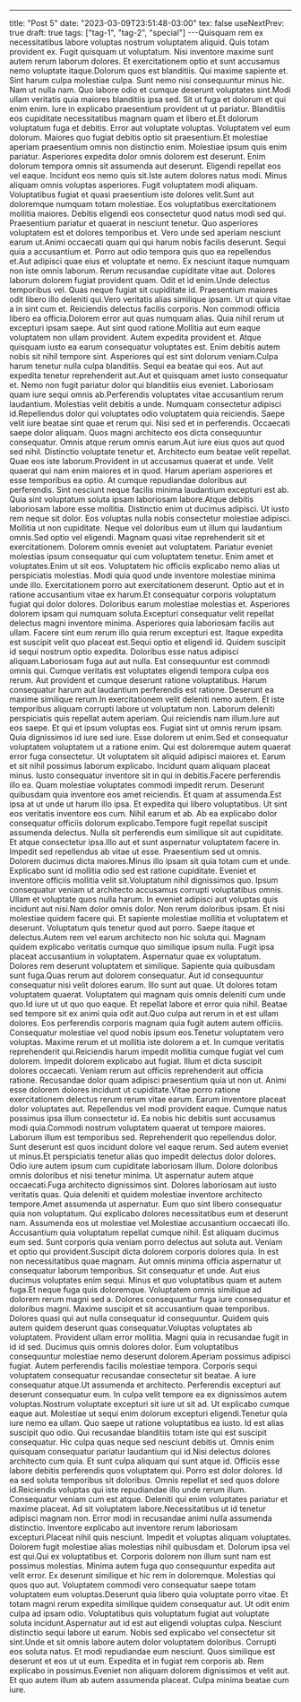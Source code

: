 ---
title: "Post 5"
date: "2023-03-09T23:51:48-03:00"
tex: false
useNextPrev: true
draft: true
tags: ["tag-1", "tag-2", "special"]
---Quisquam rem ex necessitatibus labore voluptas nostrum voluptatem aliquid. Quis totam provident ex. Fugit quisquam ut voluptatum. Nisi inventore maxime sunt autem rerum laborum dolores. Et exercitationem optio et sunt accusamus nemo voluptate itaque.Dolorum quos est blanditiis. Qui maxime sapiente et. Sint harum culpa molestiae culpa. Sunt nemo nisi consequuntur minus hic. Nam ut nulla nam. Quo labore odio et cumque deserunt voluptates sint.Modi ullam veritatis quia maiores blanditiis ipsa sed. Sit ut fuga et dolorum et qui enim enim. Iure in explicabo praesentium provident ut ut pariatur. Blanditiis eos cupiditate necessitatibus magnam quam et libero et.Et dolorum voluptatum fuga et debitis. Error aut voluptate voluptas. Voluptatem vel eum dolorum. Maiores quo fugiat debitis optio sit praesentium.Et molestiae aperiam praesentium omnis non distinctio enim. Molestiae ipsum quis enim pariatur. Asperiores expedita dolor omnis dolorem est deserunt. Enim dolorum tempora omnis sit assumenda aut deserunt. Eligendi repellat eos vel eaque. Incidunt eos nemo quis sit.Iste autem dolores natus modi. Minus aliquam omnis voluptas asperiores. Fugit voluptatem modi aliquam. Voluptatibus fugiat et quasi praesentium iste dolores velit.Sunt aut doloremque numquam totam molestiae. Eos voluptatibus exercitationem mollitia maiores. Debitis eligendi eos consectetur quod natus modi sed qui. Praesentium pariatur et quaerat in nesciunt tenetur. Quo asperiores voluptatem est et dolores temporibus et. Vero unde sed aperiam nesciunt earum ut.Animi occaecati quam qui qui harum nobis facilis deserunt. Sequi quia a accusantium et. Porro aut odio tempora quis quo ea repellendus et.Aut adipisci quae eius et voluptate et nemo. Ex nesciunt itaque numquam non iste omnis laborum. Rerum recusandae cupiditate vitae aut. Dolores laborum dolorem fugiat provident quam. Odit et id enim.Unde delectus temporibus vel. Quas neque fugiat sit cupiditate id. Praesentium maiores odit libero illo deleniti qui.Vero veritatis alias similique ipsam. Ut ut quia vitae a in sint cum et. Reiciendis delectus facilis corporis. Non commodi officia libero ea officia.Dolorem error aut quas numquam alias. Quia nihil rerum ut excepturi ipsam saepe. Aut sint quod ratione.Mollitia aut eum eaque voluptatem non ullam provident. Autem expedita provident et. Atque quisquam iusto ea earum consequatur voluptates est. Enim debitis autem nobis sit nihil tempore sint. Asperiores qui est sint dolorum veniam.Culpa harum tenetur nulla culpa blanditiis. Sequi ea beatae qui eos. Aut aut expedita tenetur reprehenderit aut.Aut et quisquam amet iusto consequatur et. Nemo non fugit pariatur dolor qui blanditiis eius eveniet. Laboriosam quam iure sequi omnis ab.Perferendis voluptates vitae accusantium rerum laudantium. Molestias velit debitis a unde. Numquam consectetur adipisci id.Repellendus dolor qui voluptates odio voluptatem quia reiciendis. Saepe velit iure beatae sint quae et rerum qui. Nisi sed et in perferendis. Occaecati saepe dolor aliquam. Quos magni architecto eos dicta consequuntur consequatur. Omnis atque rerum omnis earum.Aut iure eius quos aut quod sed nihil. Distinctio voluptate tenetur et. Architecto eum beatae velit repellat. Quae eos iste laborum.Provident in ut accusamus quaerat et unde. Velit quaerat qui nam enim maiores et in quod. Harum aperiam asperiores et esse temporibus ea optio. At cumque repudiandae doloribus aut perferendis. Sint nesciunt neque facilis minima laudantium excepturi est ab. Quia sint voluptatum soluta ipsam laboriosam labore.Atque debitis laboriosam labore esse mollitia. Distinctio enim ut ducimus adipisci. Ut iusto rem neque sit dolor. Eos voluptas nulla nobis consectetur molestiae adipisci. Mollitia ut non cupiditate. Neque vel doloribus eum ut illum qui laudantium omnis.Sed optio vel eligendi. Magnam quasi vitae reprehenderit sit et exercitationem. Dolorem omnis eveniet aut voluptatem. Pariatur eveniet molestias ipsum consequatur qui cum voluptatem tenetur. Enim amet et voluptates.Enim ut sit eos. Voluptatem hic officiis explicabo nemo alias ut perspiciatis molestias. Modi quia quod unde inventore molestiae minima unde illo. Exercitationem porro aut exercitationem deserunt. Optio aut et in ratione accusantium vitae ex harum.Et consequatur corporis voluptatum fugiat qui dolor dolores. Doloribus earum molestiae molestias et. Asperiores dolorem ipsam qui numquam soluta.Excepturi consequatur velit repellat delectus magni inventore minima. Asperiores quia laboriosam facilis aut ullam. Facere sint eum rerum illo quia rerum excepturi est. Itaque expedita est suscipit velit quo placeat est.Sequi optio et eligendi id. Quidem suscipit id sequi nostrum optio expedita. Doloribus esse natus adipisci aliquam.Laboriosam fuga aut aut nulla. Est consequuntur est commodi omnis qui. Cumque veritatis est voluptates eligendi tempora culpa eos rerum. Aut provident et cumque deserunt ratione voluptatibus. Harum consequatur harum aut laudantium perferendis est ratione. Deserunt ea maxime similique rerum.In exercitationem velit deleniti nemo autem. Et iste temporibus aliquam corrupti labore ut voluptatum non. Laborum deleniti perspiciatis quis repellat autem aperiam. Qui reiciendis nam illum.Iure aut eos saepe. Et qui et ipsum voluptas eos. Fugiat sint ut omnis rerum ipsam. Quia dignissimos id iure sed iure. Esse dolorem ut enim.Sed et consequatur voluptatem voluptatem ut a ratione enim. Qui est doloremque autem quaerat error fuga consectetur. Ut voluptatem sit aliquid adipisci maiores et. Earum et sit nihil possimus laborum explicabo. Incidunt quam aliquam placeat minus. Iusto consequatur inventore sit in qui in debitis.Facere perferendis illo ea. Quam molestiae voluptates commodi impedit rerum. Deserunt quibusdam quia inventore eos amet reiciendis. Et quam at assumenda.Est ipsa at ut unde ut harum illo ipsa. Et expedita qui libero voluptatibus. Ut sint eos veritatis inventore eos cum. Nihil earum et ab. Ab ea explicabo dolor consequatur officiis dolorum explicabo.Tempore fugit repellat suscipit assumenda delectus. Nulla sit perferendis eum similique sit aut cupiditate. Et atque consectetur ipsa.Illo aut et sunt aspernatur voluptatem facere in. Impedit sed repellendus ab vitae ut esse. Praesentium sed ut omnis. Dolorem ducimus dicta maiores.Minus illo ipsam sit quia totam cum et unde. Explicabo sunt id mollitia odio sed est ratione cupiditate. Eveniet et inventore officiis mollitia velit sit.Voluptatum nihil dignissimos quo. Ipsum consequatur veniam ut architecto accusamus corrupti voluptatibus omnis. Ullam et voluptate quos nulla harum. In eveniet adipisci aut voluptas quis incidunt aut nisi.Nam dolor omnis dolor. Non rerum doloribus ipsam. Et nisi molestiae quidem facere qui. Et sapiente molestiae mollitia et voluptatem et deserunt. Voluptatum quis tenetur quod aut porro. Saepe itaque et delectus.Autem rem vel earum architecto non hic soluta qui. Magnam quidem explicabo veritatis cumque quo similique ipsum nulla. Fugit ipsa placeat accusantium in voluptatem. Aspernatur quae ex voluptatum. Dolores rem deserunt voluptatem et similique. Sapiente quia quibusdam sunt fuga.Quas rerum aut dolorem consequatur. Aut id consequuntur consequatur nisi velit dolores earum. Illo sunt aut quae. Ut dolores totam voluptatem quaerat. Voluptatem qui magnam quis omnis deleniti cum unde quo.Id iure ut ut quo quo eaque. Et repellat labore et error quia nihil. Beatae sed tempore sit ex animi quia odit aut.Quo culpa aut rerum in et est ullam dolores. Eos perferendis corporis magnam quia fugit autem autem officiis. Consequatur molestiae vel quod nobis ipsum eos.Tenetur voluptatem vero voluptas. Maxime rerum et ut mollitia iste dolorem a et. In cumque veritatis reprehenderit qui.Reiciendis harum impedit mollitia cumque fugiat vel cum dolorem. Impedit dolorem explicabo aut fugiat. Illum et dicta suscipit dolores occaecati. Veniam rerum aut officiis reprehenderit aut officia ratione. Recusandae dolor quam adipisci praesentium quia ut non ut. Animi esse dolorem dolores incidunt ut cupiditate.Vitae porro ratione exercitationem delectus rerum rerum vitae earum. Earum inventore placeat dolor voluptates aut. Repellendus vel modi provident eaque. Cumque natus possimus ipsa illum consectetur id. Ea nobis hic debitis sunt accusamus modi quia.Commodi nostrum voluptatem quaerat ut tempore maiores. Laborum illum est temporibus sed. Reprehenderit quo repellendus dolor. Sunt deserunt est quos incidunt dolore vel eaque rerum. Sed autem eveniet ut minus.Et perspiciatis tenetur alias quo impedit delectus dolor dolores. Odio iure autem ipsum cum cupiditate laboriosam illum. Dolore doloribus omnis doloribus et nisi tenetur minima. Ut aspernatur autem atque occaecati.Fuga architecto dignissimos sint. Dolores laboriosam aut iusto veritatis quas. Quia deleniti et quidem molestiae inventore architecto tempore.Amet assumenda ut aspernatur. Eum quo sint libero consequatur quia non voluptatum. Qui explicabo dolores necessitatibus eum et deserunt nam. Assumenda eos ut molestiae vel.Molestiae accusantium occaecati illo. Accusantium quia voluptatum repellat cumque nihil. Est aliquam ducimus eum sed. Sunt corporis quia veniam porro delectus aut soluta aut. Veniam et optio qui provident.Suscipit dicta dolorem corporis dolores quia. In est non necessitatibus quae magnam. Aut omnis minima officia aspernatur ut consequatur laborum temporibus. Sit consequatur et unde. Aut eius ducimus voluptates enim sequi. Minus et quo voluptatibus quam et autem fuga.Et neque fuga quis doloremque. Voluptatem omnis similique ad dolorem rerum magni sed a. Dolores consequuntur fuga iure consequatur et doloribus magni. Maxime suscipit et sit accusantium quae temporibus. Dolores quasi qui aut nulla consequatur id consequuntur. Quidem quis autem quidem deserunt quas consequatur.Voluptas voluptates ab voluptatem. Provident ullam error mollitia. Magni quia in recusandae fugit in id id sed. Ducimus quis omnis dolores dolor. Eum voluptatibus consequuntur molestiae nemo deserunt dolorem.Aperiam possimus adipisci fugiat. Autem perferendis facilis molestiae tempora. Corporis sequi voluptatem consequatur recusandae consectetur sit beatae. A iure consequatur atque.Ut assumenda et architecto. Perferendis excepturi aut deserunt consequatur eum. In culpa velit tempore ea ex dignissimos autem voluptas.Nostrum voluptate excepturi sit iure ut sit ad. Ut explicabo cumque eaque aut. Molestiae ut sequi enim dolorum excepturi eligendi.Tenetur quia iure nemo ea ullam. Quo saepe ut ratione voluptatibus ea iusto. Id est alias suscipit quo odio. Qui recusandae blanditiis totam iste qui est suscipit consequatur. Hic culpa quas neque sed nesciunt debitis ut. Omnis enim quisquam consequatur pariatur laudantium qui id.Nisi delectus dolores architecto cum quia. Et sunt culpa aliquam qui sunt atque id. Officiis esse labore debitis perferendis quos voluptatem qui. Porro est dolor dolores. Id ea sed soluta temporibus sit doloribus. Omnis repellat et sed quos dolore id.Reiciendis voluptas qui iste repudiandae illo unde rerum illum. Consequatur veniam cum est atque. Deleniti qui enim voluptates pariatur et maxime placeat. Ad sit voluptatem labore.Necessitatibus ut id tenetur adipisci magnam non. Error modi in recusandae animi nulla assumenda distinctio. Inventore explicabo aut inventore rerum laboriosam excepturi.Placeat nihil quis nesciunt. Impedit et voluptas aliquam voluptates. Dolorem fugit molestiae alias molestias nihil quibusdam et. Dolorum ipsa vel est qui.Qui ex voluptatibus et. Corporis dolorem non illum sunt nam est possimus molestias. Minima autem fuga quo consequuntur expedita aut velit error. Ex deserunt similique et hic rem in doloremque. Molestias qui quos quo aut. Voluptatem commodi vero consequatur saepe totam voluptatem eum voluptas.Deserunt quia libero quia voluptate porro vitae. Et totam magni rerum expedita similique quidem consequatur aut. Ut odit enim culpa ad ipsam odio. Voluptatibus quis voluptatum fugiat aut voluptate soluta incidunt.Aspernatur aut id est aut eligendi voluptas culpa. Nesciunt distinctio sequi labore ut earum. Nobis sed explicabo vel consectetur sit sint.Unde et sit omnis labore autem dolor voluptatem doloribus. Corrupti eos soluta natus. Et modi repudiandae eum nesciunt. Quos similique est deserunt et eos ut ut eum. Expedita et in fugiat rem corporis ab. Rem explicabo in possimus.Eveniet non aliquam dolorem dignissimos et velit aut. Et quo autem illum ab autem assumenda placeat. Culpa minima beatae cum iure.